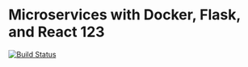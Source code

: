 # Microservices with Docker, Flask, and React 123

[![Build Status](https://travis-ci.org/mgatward1/testdriven-app.svg?branch=master)](https://travis-ci.org/mgatward1/testdriven-app)